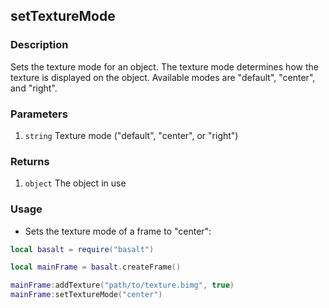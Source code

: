 ## setTextureMode

### Description

Sets the texture mode for an object. The texture mode determines how the texture is displayed on the object. Available modes are "default", "center", and "right".

### Parameters

1. `string` Texture mode ("default", "center", or "right")

### Returns

1. `object` The object in use

### Usage

* Sets the texture mode of a frame to "center":

```lua
local basalt = require("basalt")

local mainFrame = basalt.createFrame()

mainFrame:addTexture("path/to/texture.bimg", true)
mainFrame:setTextureMode("center")
```
